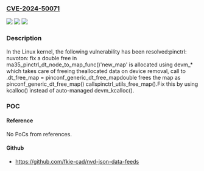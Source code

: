 ### [CVE-2024-50071](https://cve.mitre.org/cgi-bin/cvename.cgi?name=CVE-2024-50071)
![](https://img.shields.io/static/v1?label=Product&message=Linux&color=blue)
![](https://img.shields.io/static/v1?label=Version&message=f805e356313b%3C%206441d9c3d71b%20&color=brighgreen)
![](https://img.shields.io/static/v1?label=Vulnerability&message=n%2Fa&color=brighgreen)

### Description

In the Linux kernel, the following vulnerability has been resolved:pinctrl: nuvoton: fix a double free in ma35_pinctrl_dt_node_to_map_func()'new_map' is allocated using devm_* which takes care of freeing theallocated data on device removal, call to	.dt_free_map = pinconf_generic_dt_free_mapdouble frees the map as pinconf_generic_dt_free_map() callspinctrl_utils_free_map().Fix this by using kcalloc() instead of auto-managed devm_kcalloc().

### POC

#### Reference
No PoCs from references.

#### Github
- https://github.com/fkie-cad/nvd-json-data-feeds

